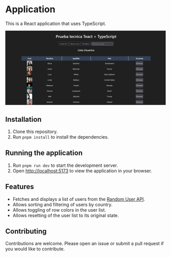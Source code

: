 # Application

This is a React application that uses TypeScript.

![Screenshot #1](./public/sc.png)

## Installation

1. Clone this repository.
2. Run `pnpm install` to install the dependencies.

## Running the application

1. Run `pnpm run dev` to start the development server.
2. Open [http://localhost:5173](http://localhost:5173) to view the application in your browser.

## Features

- Fetches and displays a list of users from the [Random User API](https://randomuser.me/).
- Allows sorting and filtering of users by country.
- Allows toggling of row colors in the user list.
- Allows resetting of the user list to its original state.

## Contributing

Contributions are welcome. Please open an issue or submit a pull request if you would like to contribute.
